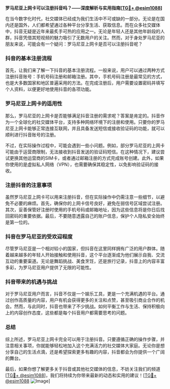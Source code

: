 **罗马尼亚上网卡可以注册抖音吗？——深度解析与实用指南[[TG💪+ @esim1088](https://t.me/s/esim1088)]**

在当今数字化时代，社交媒体已经成为我们生活中不可或缺的一部分。无论是在国内还是国外，人们都希望通过各种平台分享生活、获取信息。而在众多社交媒体中，抖音无疑是近年来最炙手可热的应用之一。无论是年轻人还是其他年龄段的人群，抖音凭借其短视频的魅力吸引了无数用户的关注。然而，对于身处罗马尼亚的朋友来说，可能会有一个疑问：罗马尼亚上网卡是否可以注册抖音呢？

### 抖音的基本注册流程

首先，让我们来了解一下抖音的基本注册流程。一般来说，用户可以通过两种方式注册抖音账号：手机号码注册和邮箱注册。其中，手机号码注册是最常见的方式，也是大多数国家和地区普遍采用的方法。在完成注册后，用户需要设置密码并填写个人资料，以便更好地使用抖音的各项功能。

### 罗马尼亚上网卡的适用性

那么，罗马尼亚的上网卡是否能够满足抖音注册的需求呢？答案是肯定的。抖音作为一个全球化的社交媒体平台，支持多种网络环境下的注册和使用。只要你的罗马尼亚上网卡能够正常连接互联网，并且具备发送短信或接收验证码的功能，就可以顺利进行抖音账号的注册。

不过，在实际操作过程中，可能会遇到一些小问题。例如，部分罗马尼亚的上网卡可能由于运营商限制，无法接收到抖音发送的验证码短信。在这种情况下，建议尝试更换其他运营商的SIM卡，或者通过邮箱注册的方式完成账号创建。此外，如果你使用的是虚拟私人网络（VPN），也需要确保其稳定性，以免影响验证码的接收。

### 注册抖音的注意事项

虽然罗马尼亚上网卡可以用来注册抖音，但在实际操作中仍需注意一些细节，以避免不必要的麻烦。首先，确保你的上网卡信号良好，避免在弱信号区域尝试注册。其次，妥善保管好注册时使用的手机号码或邮箱地址，因为这些信息将是你日后找回密码的重要依据。最后，不要随意透露自己的账户信息，保护个人隐私安全始终是第一位的。

### 抖音在罗马尼亚的受欢迎程度

尽管罗马尼亚是一个相对较小的国家，但抖音在这里同样拥有广泛的用户群体。随着越来越多的年轻人开始接触和使用抖音，这个平台逐渐成为他们展示自我、交流互动的重要渠道。无论是舞蹈挑战、美食烹饪，还是旅行记录，抖音上的内容丰富多彩，为罗马尼亚用户提供了无限的可能性。

### 抖音带来的机遇与挑战

对于罗马尼亚用户而言，抖音不仅是一个娱乐工具，更是一个充满机遇的平台。通过创作高质量的内容，用户有机会获得更多的关注和点赞，甚至吸引商业合作的机会。然而，与此同时，抖音也带来了不少挑战。如何平衡工作与生活、保持积极向上的内容创作态度，这些都是每个抖音用户都需要思考的问题。

### 总结

综上所述，罗马尼亚上网卡完全可以用于注册抖音。只要遵循正确的操作步骤，并注意相关事项，你就能够轻松地加入这个充满活力的社交媒体大家庭。无论你是想分享自己的生活点滴，还是希望探索更多有趣的内容，抖音都会为你提供一个广阔的舞台。

最后，如果你想了解更多关于抖音或其他社交媒体的信息，不妨关注我们的频道[[TG💪+ @esim1088](https://t.me/s/esim1088)]，我们将持续为你带来最新的动态和实用的建议！[[TG💪+ @esim1088](https://t.me/s/esim1088) ![Image](https://i.postimg.cc/4NQfJmqS/Snipaste-2025-05-13-00-14-12.png)]